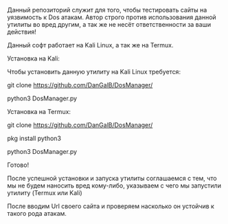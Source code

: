 Данный репозиторий служит для того, чтобы тестировать сайты на уязвимость к Dos атакам. Автор строго против использования данной утилиты во вред другим, а так же не несёт ответственности за ваши действия!

Данный софт работает на Kali Linux, а так же на Termux.

Установка на Kali:

Чтобы установить данную утилиту на Kali Linux требуется:

git clone https://github.com/DanGalB/DosManager/

python3 DosManager.py

Установка на Termux:

git clone https://github.com/DanGalB/DosManager/

pkg install python3 

python3 DosManager.py

Готово!

После успешной установки и запуска утилиты соглашаемся с тем, что мы не будем наносить вред кому-либо, указываем с чего мы запустили утилиту (Termux или Kali)

После вводим Url своего сайта и проверяем насколько он устойчив к такого рода атакам.
